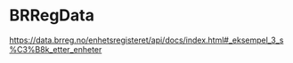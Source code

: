 # BRRegData


https://data.brreg.no/enhetsregisteret/api/docs/index.html#_eksempel_3_s%C3%B8k_etter_enheter
